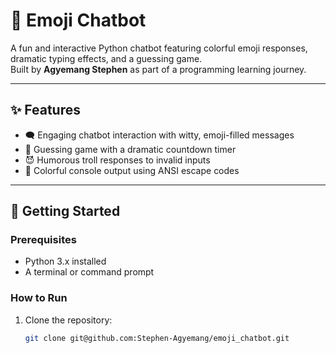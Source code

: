 # 🤖 Emoji Chatbot

A fun and interactive Python chatbot featuring colorful emoji responses, dramatic typing effects, and a guessing game.  
Built by **Agyemang Stephen** as part of a programming learning journey.

---

## ✨ Features

- 🗨️ Engaging chatbot interaction with witty, emoji-filled messages  
- 🎯 Guessing game with a dramatic countdown timer  
- 😈 Humorous troll responses to invalid inputs  
- 🎨 Colorful console output using ANSI escape codes  

---

## 🚀 Getting Started

### Prerequisites

- Python 3.x installed  
- A terminal or command prompt  

### How to Run

1. Clone the repository:
   ```bash
   git clone git@github.com:Stephen-Agyemang/emoji_chatbot.git

